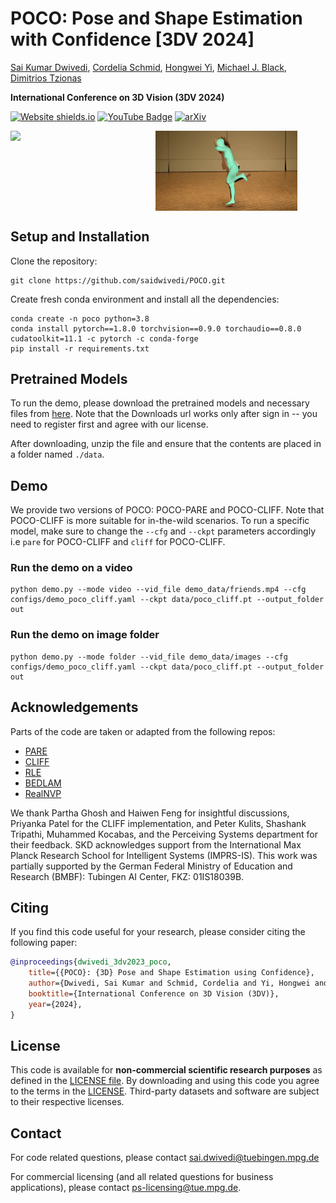# POCO: Pose and Shape Estimation with Confidence [3DV 2024]

[Sai Kumar Dwivedi](https://ps.is.mpg.de/person/sdwivedi), [Cordelia Schmid](https://thoth.inrialpes.fr/~schmid/), [Hongwei Yi](https://ps.is.mpg.de/person/hyi), [Michael J. Black](https://ps.is.mpg.de/person/black), [Dimitrios Tzionas](https://dtzionas.com)

**International Conference on 3D Vision (3DV 2024)**

[![Website shields.io](https://img.shields.io/website?url=http%3A//poco.is.tue.mpg.de)](https://poco.is.tue.mpg.de) [![YouTube Badge](https://img.shields.io/badge/YouTube-Watch-red?style=flat-square&logo=youtube)](https://www.youtube.com/watch?v=rrAl90dYvZE)  [![arXiv](https://img.shields.io/badge/arXiv-2308.12965-00ff00.svg)](https://arxiv.org/abs/2308.12965)  


<div style="display:flex;">
    <img src="assets/run_lola.gif" width="45%" style="margin-right: 1%;">
    <img src="assets/yt_solo.gif" width="45%">
</div>


## Setup and Installation

Clone the repository: 
```shell
git clone https://github.com/saidwivedi/POCO.git
```

Create fresh conda environment and install all the dependencies:
```
conda create -n poco python=3.8
conda install pytorch==1.8.0 torchvision==0.9.0 torchaudio==0.8.0 cudatoolkit=11.1 -c pytorch -c conda-forge
pip install -r requirements.txt
```

## Pretrained Models

To run the demo, please download the pretrained models and necessary files from [here](https://poco.is.tue.mpg.de/download.php). Note that the Downloads url works only after sign in -- you need to register first and agree with our license.

After downloading, unzip the file and ensure that the contents are placed in a folder named `./data`.

## Demo

We provide two versions of POCO: POCO-PARE and POCO-CLIFF. Note that POCO-CLIFF is more suitable for in-the-wild scenarios. To run a specific model, make sure to change the `--cfg` and `--ckpt` parameters accordingly i.e `pare` for POCO-CLIFF and `cliff` for POCO-CLIFF.

### Run the demo on a video

```
python demo.py --mode video --vid_file demo_data/friends.mp4 --cfg configs/demo_poco_cliff.yaml --ckpt data/poco_cliff.pt --output_folder out
```

### Run the demo on image folder

```
python demo.py --mode folder --vid_file demo_data/images --cfg configs/demo_poco_cliff.yaml --ckpt data/poco_cliff.pt --output_folder out
```

## Acknowledgements

Parts of the code are taken or adapted from the following repos:
- [PARE](https://github.com/mkocabas/PARE)
- [CLIFF](https://github.com/huawei-noah/noah-research/tree/master/CLIFF)
- [RLE](https://github.com/Jeff-sjtu/res-loglikelihood-regression)
- [BEDLAM](https://github.com/pixelite1201/BEDLAM)
- [RealNVP](https://github.com/senya-ashukha/real-nvp-pytorch/)

We thank Partha Ghosh and Haiwen Feng for insightful discussions, Priyanka Patel for the CLIFF implementation, and Peter Kulits, Shashank Tripathi, Muhammed Kocabas, and the Perceiving Systems department for their feedback. SKD acknowledges support from the International Max Planck Research School for Intelligent Systems (IMPRS-IS). This work was partially supported by the German Federal Ministry of Education and Research (BMBF): Tubingen AI Center, FKZ: 01IS18039B.

## Citing
If you find this code useful for your research, please consider citing the following paper:

```bibtex
@inproceedings{dwivedi_3dv2023_poco,
    title={{POCO}: {3D} Pose and Shape Estimation using Confidence},
    author={Dwivedi, Sai Kumar and Schmid, Cordelia and Yi, Hongwei and Black, Michael J. and Tzionas, Dimitrios},
    booktitle={International Conference on 3D Vision (3DV)},
    year={2024},
}
```

## License

This code is available for **non-commercial scientific research purposes** as defined in the [LICENSE file](LICENSE). By downloading and using this code you agree to the terms in the [LICENSE](LICENSE). Third-party datasets and software are subject to their respective licenses.

## Contact

For code related questions, please contact sai.dwivedi@tuebingen.mpg.de

For commercial licensing (and all related questions for business applications), please contact ps-licensing@tue.mpg.de.